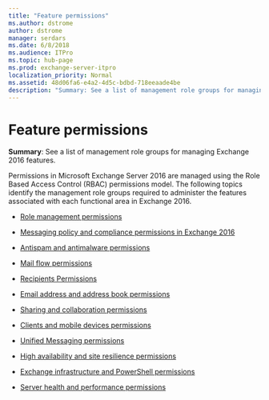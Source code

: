 ```yaml
---
title: "Feature permissions"
ms.author: dstrome
author: dstrome
manager: serdars
ms.date: 6/8/2018
ms.audience: ITPro
ms.topic: hub-page
ms.prod: exchange-server-itpro
localization_priority: Normal
ms.assetid: 48d06fa6-e4a2-4d5c-bdbd-718eeaade4be
description: "Summary: See a list of management role groups for managing Exchange 2016 features."
---
```


# Feature permissions

 **Summary**: See a list of management role groups for managing Exchange 2016 features.
  
Permissions in Microsoft Exchange Server 2016 are managed using the Role Based Access Control (RBAC) permissions model. The following topics identify the management role groups required to administer the features associated with each functional area in Exchange 2016.
  
- [Role management permissions](rbac-permissions.md)
    
- [Messaging policy and compliance permissions in Exchange 2016](policy-and-compliance-permissions.md)
    
- [Antispam and antimalware permissions](antispam-and-antimalware-permissions.md)
    
- [Mail flow permissions](mail-flow-permissions.md)
    
- [Recipients Permissions](recipient-permissions.md)
    
- [Email address and address book permissions](address-book-permissions.md)
    
- [Sharing and collaboration permissions](sharing-and-collaboration-permissions.md)
    
- [Clients and mobile devices permissions](client-and-mobile-device-permissions.md)
    
- [Unified Messaging permissions](um-permissions.md)
    
- [High availability and site resilience permissions](ha-permissions.md)
    
- [Exchange infrastructure and PowerShell permissions](infrastructure-permissions.md)
    
- [Server health and performance permissions](server-health-permissions.md)
    

